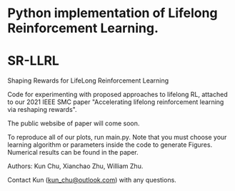# Python implementation of Lifelong Reinforcement Learning. 
# SR-LLRL
Shaping Rewards for LifeLong Reinforcement Learning

Code for experimenting with proposed approaches to lifelong RL, attached to our 2021 IEEE SMC paper "Accelerating lifelong reinforcement learning via reshaping rewards".

The public websibe of paper will come soon.

To reproduce all of our plots, run main.py. Note that you must choose your learning algorithm or parameters inside the code to generate Figures. Numerical results can be found in the paper.

Authors: Kun Chu, Xianchao Zhu, William Zhu.

Contact Kun (kun_chu@outlook.com) with any questions.